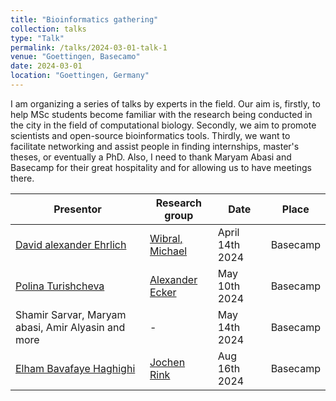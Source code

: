 ```yaml
---
title: "Bioinformatics gathering"
collection: talks
type: "Talk"
permalink: /talks/2024-03-01-talk-1
venue: "Goettingen, Basecamo"
date: 2024-03-01
location: "Goettingen, Germany"
---
```


I am organizing a series of talks by experts in the field. Our aim is, firstly, to help MSc students become familiar with the research being conducted in the city in the field of computational biology. Secondly, we aim to promote scientists and open-source bioinformatics tools. Thirdly, we want to facilitate networking and assist people in finding internships, master's theses, or eventually a PhD.
Also, I need to thank Maryam Abasi and Basecamp for their great hospitality and for allowing us to have meetings there.

| Presentor | Research group |  Date |  Place |
|----------|----------|----------|----------|
| [David alexander Ehrlich](https://www.ds.mpg.de/person/106938)| [Wibral, Michael](https://www.uni-goettingen.de/de/622265.html) | April 14th 2024 | Basecamp |
| [Polina Turishcheva](https://github.com/pollytur)| [Alexander Ecker](https://eckerlab.org/) | May 10th 2024 | Basecamp |
| Shamir Sarvar, Maryam abasi, Amir Alyasin and more| - | May 14th 2024 | Basecamp |
| [Elham Bavafaye Haghighi]([https://github.com/pollytur](https://www.mpinat.mpg.de/4369279/elham-bavafaye-haghighi))| [Jochen Rink]([https://eckerlab.org/](https://www.mpinat.mpg.de/640165/jochen-rink)) | Aug 16th 2024 | Basecamp |

